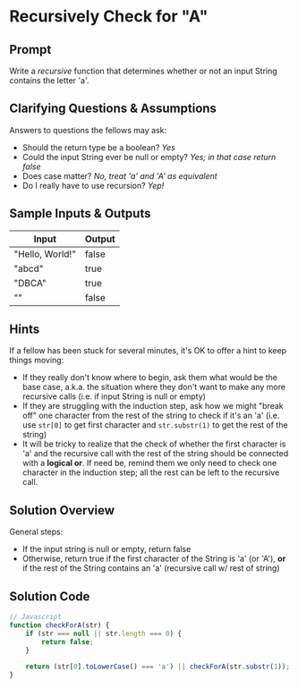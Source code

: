 # Recursively Check for "A"


## Prompt

Write a *recursive* function that determines whether or not an input
String contains the letter 'a'.


## Clarifying Questions & Assumptions

Answers to questions the fellows may ask:
* Should the return type be a boolean? _Yes_
* Could the input String ever be null or empty? _Yes; in that case return false_
* Does case matter? _No, treat 'a' and 'A' as equivalent_
* Do I really have to use recursion? _Yep!_


## Sample Inputs & Outputs

| Input | Output |
|---|---|
| "Hello, World!" | false |
| "abcd" | true |
| "DBCA" | true |
| "" | false |


## Hints

If a fellow has been stuck for several minutes,
it's OK to offer a hint to keep things moving:
* If they really don't know where to begin, ask them what would be the base case, a.k.a. the situation where they don't want to make any more recursive calls (i.e. if input String is null or empty)
* If they are struggling with the induction step, ask how we might "break off" one character from the rest of the string to check if it's an 'a' (i.e. use `str[0]` to get first character and `str.substr(1)` to get the rest of the string)
* It will be tricky to realize that the check of whether the first character is 'a' and the recursive call with the rest of the string should be connected with a **logical or**. If need be, remind them we only need to check one character in the induction step; all the rest can be left to the recursive call.


## Solution Overview

General steps:
* If the input string is null or empty, return false
* Otherwise, return true if the first character of the String is 'a' (or 'A'), **or** if the rest of the String contains an 'a' (recursive call w/ rest of string)

## Solution Code

```javascript
// Javascript
function checkForA(str) {
    if (str === null || str.length === 0) {
        return false;
    }
  
    return (str[0].toLowerCase() === 'a') || checkForA(str.substr(1));
}
```
